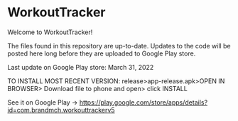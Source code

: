 # WorkoutTracker

Welcome to WorkoutTracker!

The files found in this repository are up-to-date. Updates to the code will be posted here long before they are uploaded to Google Play store. 

Last update on Google Play store: March 31, 2022

TO INSTALL MOST RECENT VERSION: 
release>app-release.apk>OPEN IN BROWSER> Download file to phone and open> click INSTALL

See it on Google Play -> https://play.google.com/store/apps/details?id=com.brandmch.workouttrackerv5
 
